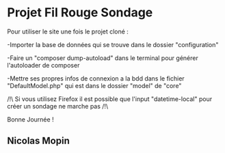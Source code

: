 # Projet Fil Rouge Sondage

Pour utiliser le site une fois le projet cloné :

-Importer la base de données qui se trouve dans le dossier "configuration"

-Faire un "composer dump-autoload" dans le terminal pour générer l'autoloader de composer

-Mettre ses propres infos de connexion a la bdd dans le fichier "DefaultModel.php" qui est dans le dossier "model" de "core"

/!\ Si vous utilisez Firefox il est possible que l'input "datetime-local" pour créer un sondage ne marche pas /!\


Bonne Journée !


## Nicolas Mopin
